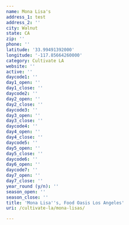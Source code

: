```yaml
---
name: Mona Lisa's
address_1: test
address_2: ''
city: Walnut
state: CA
zip: ''
phone: ''
latitude: '33.99491392000'
longitude: '-117.85664260000'
category: Cultivate LA
website: ''
active: ''
daycode1: ''
day1_open: ''
day1_close: ''
daycode2: ''
day2_open: ''
day2_close: ''
daycode3: ''
day3_open: ''
day3_close: ''
daycode4: ''
day4_open: ''
day4_close: ''
daycode5: ''
day5_open: ''
day5_close: ''
daycode6: ''
day6_open: ''
daycode7: ''
day7_open: ''
day7_close: ''
year_round (y/n): ''
season_open: ''
season_close: ''
title: 'Mona Lisa''s, Food Oasis Los Angeles'
uri: /cultivate-la/mona-lisas/

---
```


